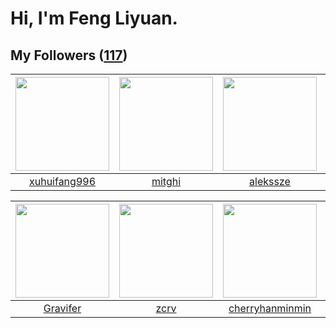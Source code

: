 # Hi, I'm Feng Liyuan.

## My Followers ([117](https://github.com/SunRunAway?tab=followers))

| <img src="https://avatars.githubusercontent.com/u/50138288?v=4" width="150" height="150" /> | <img src="https://avatars.githubusercontent.com/u/55898975?v=4" width="150" height="150" /> | <img src="https://avatars.githubusercontent.com/u/65283311?v=4" width="150" height="150" /> | <img src="https://avatars.githubusercontent.com/u/88874211?v=4" width="150" height="150" /> |
| :-----------------------------------------------------------------------------------------: | :-----------------------------------------------------------------------------------------: | :-----------------------------------------------------------------------------------------: | :-----------------------------------------------------------------------------------------: |
|                       [xuhuifang996](https://github.com/xuhuifang996)                       |                             [mitghi](https://github.com/mitghi)                             |                           [alekssze](https://github.com/alekssze)                           |                          [xxxkangle](https://github.com/xxxkangle)                          |

| <img src="https://avatars.githubusercontent.com/u/44160838?v=4" width="150" height="150" /> | <img src="https://avatars.githubusercontent.com/u/119645983?v=4" width="150" height="150" /> | <img src="https://avatars.githubusercontent.com/u/83270523?v=4" width="150" height="150" /> | <img src="https://avatars.githubusercontent.com/u/58126365?v=4" width="150" height="150" /> |
| :-----------------------------------------------------------------------------------------: | :------------------------------------------------------------------------------------------: | :-----------------------------------------------------------------------------------------: | :-----------------------------------------------------------------------------------------: |
|                           [Gravifer](https://github.com/Gravifer)                           |                                [zcrv](https://github.com/zcrv)                               |                    [cherryhanminmin](https://github.com/cherryhanminmin)                    |                       [kellyraymond](https://github.com/kellyraymond)                       |